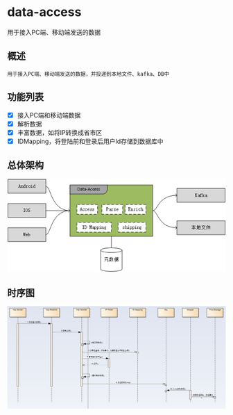 # data-access
用于接入PC端、移动端发送的数据

## 概述
    用于接入PC端、移动端发送的数据，并投递到本地文件、kafka、DB中
## 功能列表
- [x] 接入PC端和移动端数据
- [x] 解析数据
- [x] 丰富数据，如将IP转换成省市区
- [x] IDMapping，将登陆前和登录后用户Id存储到数据库中 

## 总体架构

![image](https://raw.githubusercontent.com/flexible-data/markdown-photos/dev/data-access/%E6%80%BB%E4%BD%93%E6%9E%B6%E6%9E%84%E5%9B%BE.png)

## 时序图

![image](https://raw.githubusercontent.com/flexible-data/markdown-photos/dev/data-access/%E6%97%B6%E5%BA%8F%E5%9B%BE.jpg)
